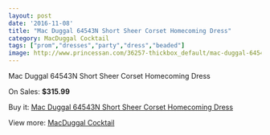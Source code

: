 ```yaml
---
layout: post
date: '2016-11-08'
title: "Mac Duggal 64543N Short Sheer Corset Homecoming Dress"
category: MacDuggal Cocktail
tags: ["prom","dresses","party","dress","beaded"]
image: http://www.princessan.com/36257-thickbox_default/mac-duggal-64543n-short-sheer-corset-homecoming-dress.jpg
---
```

Mac Duggal 64543N Short Sheer Corset Homecoming Dress

On Sales: **$315.99**
<a href="https://www.princessan.com/en/16988-mac-duggal-64543n-short-sheer-corset-homecoming-dress.html"><amp-img layout="responsive" width="600" height="600" src="//www.princessan.com/36257-thickbox_default/mac-duggal-64543n-short-sheer-corset-homecoming-dress.jpg" alt="Mac Duggal 64543N Short Sheer Corset Homecoming Dress 0" /></a>

Buy it: [Mac Duggal 64543N Short Sheer Corset Homecoming Dress](https://www.princessan.com/en/16988-mac-duggal-64543n-short-sheer-corset-homecoming-dress.html "Mac Duggal 64543N Short Sheer Corset Homecoming Dress")

View more: [MacDuggal Cocktail](https://www.princessan.com/en/141- "MacDuggal Cocktail")